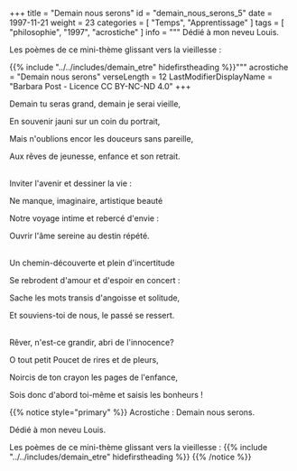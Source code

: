 +++
title = "Demain nous serons"
id = "demain_nous_serons_5"
date = 1997-11-21
weight = 23
categories = [ "Temps", "Apprentissage" ]
tags = [ "philosophie", "1997", "acrostiche" ]
info = """
Dédié à mon neveu Louis.

Les poèmes de ce mini-thème glissant vers la vieillesse :

{{% include "../../includes/demain_etre" hidefirstheading %}}"""
acrostiche = "Demain nous serons"
verseLength = 12
LastModifierDisplayName = "Barbara Post - Licence CC BY-NC-ND 4.0"
+++

Demain tu seras grand, demain je serai vieille,

En souvenir jauni sur un coin du portrait,

Mais n'oublions encor les douceurs sans pareille,

Aux rêves de jeunesse, enfance et son retrait.

 \
Inviter l'avenir et dessiner la vie :

Ne manque, imaginaire, artistique beauté

Notre voyage intime et rebercé d'envie :

Ouvrir l'âme sereine au destin répété.

 \
Un chemin-découverte et plein d'incertitude

Se rebrodent d'amour et d'espoir en concert :

Sache les mots transis d'angoisse et solitude,

Et souviens-toi de nous, le passé se ressert.

 \
Rêver, n'est-ce grandir, abri de l'innocence?

O tout petit Poucet de rires et de pleurs,

Noircis de ton crayon les pages de l'enfance,

Sois donc d'abord toi-même et saisis les bonheurs !

{{% notice style="primary" %}}
Acrostiche : Demain nous serons.

Dédié à mon neveu Louis.

Les poèmes de ce mini-thème glissant vers la vieillesse :
{{% include "../../includes/demain_etre" hidefirstheading %}}
{{% /notice %}}
